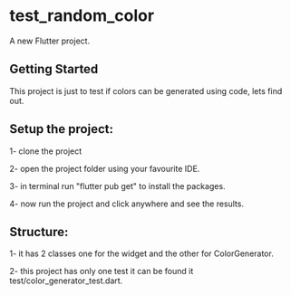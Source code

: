 # test_random_color

A new Flutter project.

## Getting Started

This project is just to test if colors can be generated using code, lets find out.

## Setup the project:
1- clone the project

2- open the project folder using your favourite IDE.

3- in terminal run "flutter pub get" to install the packages.

4- now run the project and click anywhere and see the results.



## Structure:

1- it has 2 classes one for the widget and the other for ColorGenerator.

2- this project has only one test it can be found it test/color_generator_test.dart.

